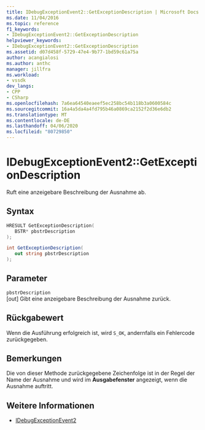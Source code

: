 ```yaml
---
title: IDebugExceptionEvent2::GetExceptionDescription | Microsoft Docs
ms.date: 11/04/2016
ms.topic: reference
f1_keywords:
- IDebugExceptionEvent2::GetExceptionDescription
helpviewer_keywords:
- IDebugExceptionEvent2::GetExceptionDescription
ms.assetid: d07d458f-5729-47e4-9b77-1bd59c61a75a
author: acangialosi
ms.author: anthc
manager: jillfra
ms.workload:
- vssdk
dev_langs:
- CPP
- CSharp
ms.openlocfilehash: 7a6ea64540eaeef5ec258bc54b118b3a0600584c
ms.sourcegitcommit: 16a4a5da4a4fd795b46a0869ca2152f2d36e6db2
ms.translationtype: MT
ms.contentlocale: de-DE
ms.lasthandoff: 04/06/2020
ms.locfileid: "80729850"
---
```

# <a name="idebugexceptionevent2getexceptiondescription"></a>IDebugExceptionEvent2::GetExceptionDescription
Ruft eine anzeigebare Beschreibung der Ausnahme ab.

## <a name="syntax"></a>Syntax

```cpp
HRESULT GetExceptionDescription( 
   BSTR* pbstrDescription
);
```

```csharp
int GetExceptionDescription( 
   out string pbstrDescription
);
```

## <a name="parameters"></a>Parameter
`pbstrDescription`\
[out] Gibt eine anzeigebare Beschreibung der Ausnahme zurück.

## <a name="return-value"></a>Rückgabewert
 Wenn die Ausführung erfolgreich ist, wird `S_OK`, andernfalls ein Fehlercode zurückgegeben.

## <a name="remarks"></a>Bemerkungen
 Die von dieser Methode zurückgegebene Zeichenfolge ist in der Regel der Name der Ausnahme und wird im **Ausgabefenster** angezeigt, wenn die Ausnahme auftritt.

## <a name="see-also"></a>Weitere Informationen
- [IDebugExceptionEvent2](../../../extensibility/debugger/reference/idebugexceptionevent2.md)
